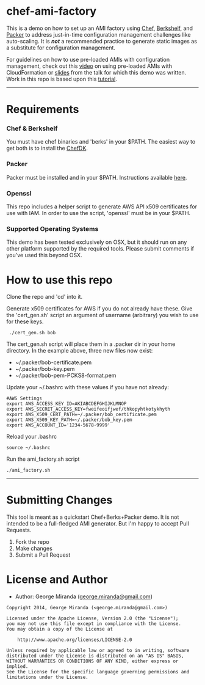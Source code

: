 chef-ami-factory
================
This is a demo on how to set up an AMI factory using [Chef](http://www.getchef.com/), [Berkshelf](http://berkshelf.com), and [Packer](http://www.packer.io) to address just-in-time configuration management challenges like auto-scaling.  It is **_not_** a recommended practice to generate static images as a substitute for configuration management.

For guidelines on how to use pre-loaded AMIs with configuration management, check out this [video](http://www.getchef.com/blog/chefconf-talks/cooking-with-chef-and-amazons-cloud-formation-jeremy-przygode/)  on using pre-loaded AMIs with CloudFormation or [slides](http://null) from the talk for which this demo was written.  Work in this repo is based upon this [tutorial](http://engineering.cotap.com/post/78783269747/hello-world-using-packer-chef-and-berkshelf-on-ec2).

-----
Requirements
============
### Chef & Berkshelf
You must have chef binaries and 'berks' in your $PATH.  The easiest way to get both is to install the [ChefDK](http://www.getchef.com/downloads/chef-dk/mac/).

### Packer
Packer must be installed and in your $PATH.  Instructions available [here](http://www.packer.io/intro/getting-started/setup.html).

### Openssl
This repo includes a helper script to generate AWS API x509 certificates for use with IAM.  In order to use the script, 'openssl' must be in your $PATH.

### Supported Operating Systems
This demo has been tested exclusively on OSX, but it should run on any other platform supported by the required tools.  Please submit comments if you've used this beyond OSX.


How to use this repo
====================
Clone the repo and 'cd' into it.

Generate x509 certificates for AWS if you do not already have these.  Give the 'cert_gen.sh' script an argument of username (arbitrary) you wish to use for these keys.

` ./cert_gen.sh bob` 

The cert_gen.sh script will place them in a .packer dir in your home directory.  In the example above, three new files now exist:

* ~/.packer/bob-certificate.pem
* ~/.packer/bob-key.pem
* ~/.packer/bob-pem-PCKS8-format.pem

Update your ~/.bashrc with these values if you have not already:

    #AWS Settings
    export AWS_ACCESS_KEY_ID=AKIABCDEFGHIJKLMNOP
    export AWS_SECRET_ACCESS_KEY=fweifeoifjwef/thkopyhtkotykhyth
    export AWS_X509_CERT_PATH=~/.packer/bob_certificate.pem
    export AWS_X509_KEY_PATH=~/.packer/bob_key.pem
    export AWS_ACCOUNT_ID='1234-5678-9999'

Reload your .bashrc

`source ~/.bashrc`

Run the ami_factory.sh script

`./ami_factory.sh`

---

Submitting Changes
==================
This tool is meant as a quickstart Chef+Berks+Packer demo.  It is not intended to be a full-fledged AMI generator.  But I'm happy to accept Pull Requests.

1. Fork the repo
2. Make changes
3. Submit a Pull Request

License and Author
==================
- Author: George Miranda (<george.miranda@gmail.com>)

```
Copyright 2014, George Miranda (<george.miranda@gmail.com>)

Licensed under the Apache License, Version 2.0 (the "License");
you may not use this file except in compliance with the License.
You may obtain a copy of the License at

    http://www.apache.org/licenses/LICENSE-2.0

Unless required by applicable law or agreed to in writing, software
distributed under the License is distributed on an "AS IS" BASIS,
WITHOUT WARRANTIES OR CONDITIONS OF ANY KIND, either express or implied.
See the License for the specific language governing permissions and
limitations under the License.
```
